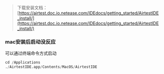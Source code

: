 > 下载安装文档：[https://airtest.doc.io.netease.com/IDEdocs/getting_started/AirtestIDE_install/](https://airtest.doc.io.netease.com/IDEdocs/getting_started/AirtestIDE_install/)



### mac安装后启动没反应
可以通过终端命令方式启动
```python
cd /Applications
./AirtestIDE.app/Contents/MacOS/AirtestIDE
```
